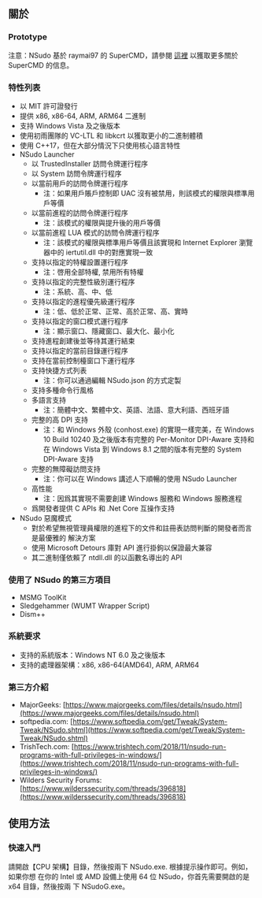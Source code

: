 ﻿## 關於

### Prototype

注意：NSudo 基於 raymai97 的 SuperCMD，請參閱
[這裡](http://bbs.pcbeta.com/viewthread-1508863-1-1.html "這裡") 以獲取更多關於
SuperCMD 的信息。

### 特性列表

- 以 MIT 許可證發行
- 提供 x86, x86-64, ARM, ARM64 二進制
- 支持 Windows Vista 及之後版本
- 使用初雨團隊的 VC-LTL 和 libkcrt 以獲取更小的二進制體積
- 使用 C++17，但在大部分情況下只使用核心語言特性
- NSudo Launcher
  - 以 TrustedInstaller 訪問令牌運行程序
  - 以 System 訪問令牌運行程序
  - 以當前用戶的訪問令牌運行程序
    - 注：如果用戶賬戶控制即 UAC 沒有被禁用，則該模式的權限與標準用戶等價
  - 以當前進程的訪問令牌運行程序
    - 注：該模式的權限與提升後的用戶等價
  - 以當前進程 LUA 模式的訪問令牌運行程序
    - 注：該模式的權限與標準用戶等價且該實現和 Internet Explorer 瀏覽器中的 
      iertutil.dll 中的對應實現一致
  - 支持以指定的特權設置運行程序
    - 注：啓用全部特權, 禁用所有特權
  - 支持以指定的完整性級別運行程序
    - 注：系統、高、中、低
  - 支持以指定的進程優先級運行程序
    - 注：低、低於正常、正常、高於正常、高、實時
  - 支持以指定的窗口模式運行程序
    - 注：顯示窗口、隱藏窗口、最大化、最小化
  - 支持進程創建後並等待其運行結束
  - 支持以指定的當前目錄運行程序
  - 支持在當前控制檯窗口下運行程序
  - 支持快捷方式列表
    - 注：你可以通過編輯 NSudo.json 的方式定製
  - 支持多種命令行風格
  - 多語言支持
    - 注：簡體中文、繁體中文、英語、法語、意大利語、西班牙語
  - 完整的高 DPI 支持
    - 注：和 Windows 外殼 (conhost.exe) 的實現一樣完美，在 Windows 10 Build 
      10240 及之後版本有完整的 Per-Monitor DPI-Aware 支持和在 Windows Vista 到
      Windows 8.1 之間的版本有完整的 System DPI-Aware 支持
  - 完整的無障礙訪問支持
    - 注：你可以在 Windows 講述人下順暢的使用 NSudo Launcher
  - 高性能
    - 注：因爲其實現不需要創建 Windows 服務和 Windows 服務進程
  - 爲開發者提供 C APIs 和 .Net Core 互操作支持
- NSudo 惡魔模式
  - 對於希望無視管理員權限的進程下的文件和註冊表訪問判斷的開發者而言是最優雅的
    解決方案
  - 使用 Microsoft Detours 庫對 API 進行掛鉤以保證最大兼容
  - 其二進制僅依賴了 ntdll.dll 的以函數名導出的 API

### 使用了 NSudo 的第三方項目

- MSMG ToolKit
- Sledgehammer (WUMT Wrapper Script)
- Dism++

### 系統要求

- 支持的系統版本：Windows NT 6.0 及之後版本
- 支持的處理器架構：x86, x86-64(AMD64), ARM, ARM64

### 第三方介紹

- MajorGeeks: [https://www.majorgeeks.com/files/details/nsudo.html](https://www.majorgeeks.com/files/details/nsudo.html)
- softpedia.com: [https://www.softpedia.com/get/Tweak/System-Tweak/NSudo.shtml](https://www.softpedia.com/get/Tweak/System-Tweak/NSudo.shtml)
- TrishTech.com: [https://www.trishtech.com/2018/11/nsudo-run-programs-with-full-privileges-in-windows/](https://www.trishtech.com/2018/11/nsudo-run-programs-with-full-privileges-in-windows/)
- Wilders Security Forums: [https://www.wilderssecurity.com/threads/396818](https://www.wilderssecurity.com/threads/396818)

## 使用方法

### 快速入門

請開啟【CPU 架構】目錄，然後按兩下 NSudo.exe. 根據提示操作即可。例如，如果你想
在你的 Intel 或 AMD 設備上使用 64 位 NSudo，你首先需要開啟的是 x64 目錄，然後按兩
下 NSudoG.exe。
